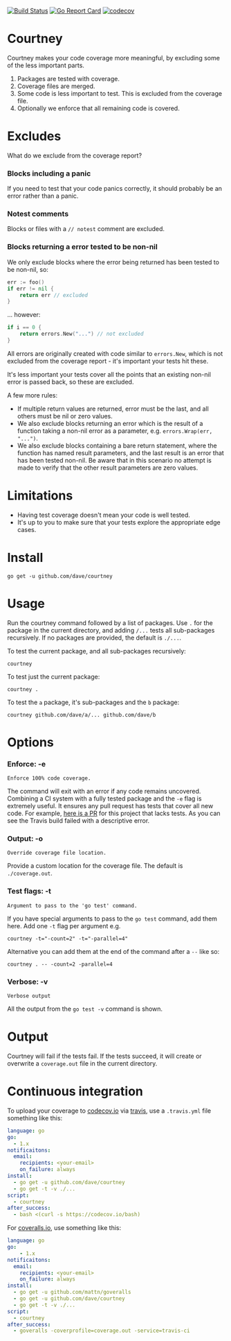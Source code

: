 [![Build Status](https://travis-ci.org/dave/courtney.svg?branch=master)](https://travis-ci.org/dave/courtney) [![Go Report Card](https://goreportcard.com/badge/github.com/dave/courtney)](https://goreportcard.com/report/github.com/dave/courtney) [![codecov](https://codecov.io/gh/dave/courtney/branch/master/graph/badge.svg)](https://codecov.io/gh/dave/courtney)

# Courtney

Courtney makes your code coverage more meaningful, by excluding some of the 
less important parts.

1. Packages are tested with coverage.  
2. Coverage files are merged.  
3. Some code is less important to test. This is excluded from the coverage file.      
4. Optionally we enforce that all remaining code is covered.

# Excludes 
What do we exclude from the coverage report?

### Blocks including a panic 
If you need to test that your code panics correctly, it should probably be an 
error rather than a panic. 

### Notest comments
Blocks or files with a `// notest` comment are excluded.

### Blocks returning a error tested to be non-nil
We only exclude blocks where the error being returned has been tested to be 
non-nil, so:

```go
err := foo()
if err != nil {
    return err // excluded 
}
```

... however:

```go
if i == 0 {
    return errors.New("...") // not excluded
}
```

All errors are originally created with code similar to `errors.New`, which is 
not excluded from the coverage report - it's important your tests hit these. 

It's less important your tests cover all the points that an existing non-nil 
error is passed back, so these are excluded. 

A few more rules:
* If multiple return values are returned, error must be the last, and all 
others must be nil or zero values.  
* We also exclude blocks returning an error which is the result of a function 
taking a non-nil error as a parameter, e.g. `errors.Wrap(err, "...")`.  
* We also exclude blocks containing a bare return statement, where the function 
has named result parameters, and the last result is an error that has been 
tested non-nil. Be aware that in this scenario no attempt is made to verify 
that the other result parameters are zero values.  

# Limitations  
* Having test coverage doesn't mean your code is well tested.  
* It's up to you to make sure that your tests explore the appropriate edge 
  cases.  

# Install
```
go get -u github.com/dave/courtney 
```

# Usage
Run the courtney command followed by a list of packages. Use `.` for the 
package in the current directory, and adding `/...` tests all sub-packages 
recursively. If no packages are provided, the default is `./...`.

To test the current package, and all sub-packages recursively: 
```
courtney
```

To test just the current package: 
```
courtney .
```

To test the `a` package, it's sub-packages and the `b` package: 
```
courtney github.com/dave/a/... github.com/dave/b
```

# Options
### Enforce: -e
`Enforce 100% code coverage.`

The command will exit with an error if any code remains uncovered. Combining a 
CI system with a fully tested package and the `-e` flag is extremely useful. It 
ensures any pull request has tests that cover all new code. For example, [here 
is a PR](https://github.com/dave/courtney/pull/5) for this project that lacks 
tests. As you can see the Travis build failed with a descriptive error. 

### Output: -o
`Override coverage file location.`

Provide a custom location for the coverage file. The default is `./coverage.out`.

### Test flags: -t
`Argument to pass to the 'go test' command.`

If you have special arguments to pass to the `go test` command, add them here. 
Add one `-t` flag per argument e.g.
```
courtney -t="-count=2" -t="-parallel=4"
```

Alternative you can add them at the end of the command after a `--` like so:
```
courtney . -- -count=2 -parallel=4
```

### Verbose: -v
`Verbose output`

All the output from the `go test -v` command is shown.

# Output
Courtney will fail if the tests fail. If the tests succeed, it will create or
overwrite a `coverage.out` file in the current directory.

# Continuous integration
To upload your coverage to [codecov.io](https://codecov.io/) via 
[travis](https://travis-ci.org/), use a `.travis.yml` file something like this:

```yml
language: go
go:
  - 1.x
notificaitons:
  email:
    recipients: <your-email>
    on_failure: always
install:
  - go get -u github.com/dave/courtney
  - go get -t -v ./...
script:
  - courtney
after_success:
  - bash <(curl -s https://codecov.io/bash)
```

For [coveralls.io](https://coveralls.io/), use something like this:

```yml
language: go
go:
    - 1.x
notificaitons:
  email:
    recipients: <your-email>
    on_failure: always
install:
  - go get -u github.com/mattn/goveralls
  - go get -u github.com/dave/courtney
  - go get -t -v ./...
script:
  - courtney
after_success:
  - goveralls -coverprofile=coverage.out -service=travis-ci
```